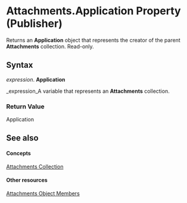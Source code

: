 
# Attachments.Application Property (Publisher)

Returns an  **Application** object that represents the creator of the parent **Attachments** collection. Read-only.


## Syntax

 _expression_. **Application**

 _expression_A variable that represents an  **Attachments** collection.


### Return Value

Application


## See also


#### Concepts


 [Attachments Collection](61957961-8c75-992f-159c-51412ed309ea.md)
#### Other resources


 [Attachments Object Members](fbc479ab-ac16-7ee6-f585-5fe63f66b757.md)
